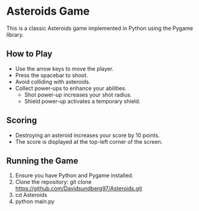 # Asteroids Game

This is a classic Asteroids game implemented in Python using the Pygame library.

## How to Play

- Use the arrow keys to move the player.
- Press the spacebar to shoot.
- Avoid colliding with asteroids.
- Collect power-ups to enhance your abilities.
  - Shot power-up increases your shot radius.
  - Shield power-up activates a temporary shield.

## Scoring

- Destroying an asteroid increases your score by 10 points.
- The score is displayed at the top-left corner of the screen.

## Running the Game

1. Ensure you have Python and Pygame installed.
2. Clone the repository:
   git clone https://github.com/Davidsundberg97/Asteroids.git
3. cd Asteroids
4. python main.py